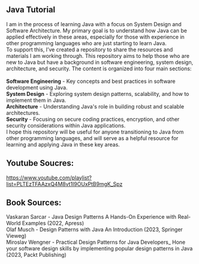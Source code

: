 ## Java Tutorial

I am in the process of learning Java with a focus on System Design and Software Architecture. My primary goal is to understand how Java can be applied effectively in these areas, especially for those with experience in other programming languages who are just starting to learn Java.<br>
To support this, I’ve created a repository to share the resources and materials I am working through. This repository aims to help those who are new to Java but have a background in software engineering, system design, architecture, and security.
The content is organized into four main sections:
<br>
<br>
**Software Engineering** - Key concepts and best practices in software development using Java.<br>
**System Design** - Exploring system design patterns, scalability, and how to implement them in Java.<br>
**Architecture** - Understanding Java's role in building robust and scalable architectures.<br>
**Security** - Focusing on secure coding practices, encryption, and other security considerations within Java applications.<br>
I hope this repository will be useful for anyone transitioning to Java from other programming languages, and will serve as a helpful resource for learning and applying Java in these key areas.


## Youtube Soucres:
https://www.youtube.com/playlist?list=PLTEzTFAAzxQ4M8vt1I9OUxPtB9mgK_Spz

## Book Sources:
Vaskaran Sarcar - Java Design Patterns A Hands-On Experience with Real-World Examples (2022, Apress)<br>
Olaf Musch - Design Patterns with Java An Introduction (2023, Springer Vieweg)<br>
Miroslav Wengner - Practical Design Patterns for Java Developers_ Hone your software design skills by implementing popular design patterns in Java (2023, Packt Publishing)<br>
